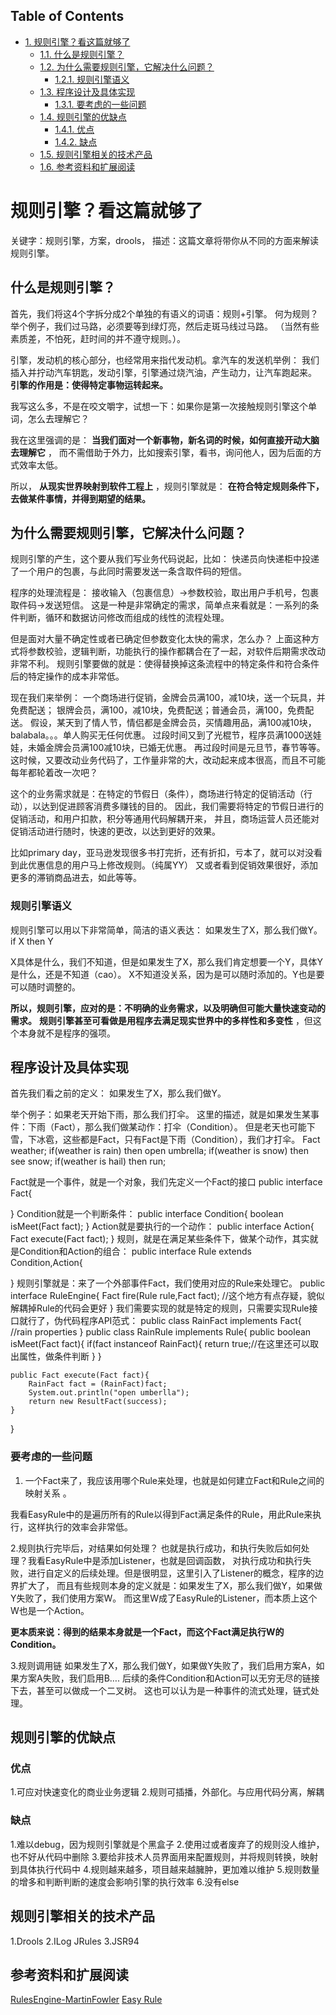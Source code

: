 <div id="table-of-contents">
<h2>Table of Contents</h2>
<div id="text-table-of-contents">
<ul>
<li><a href="#sec-1">1. 规则引擎？看这篇就够了</a>
<ul>
<li><a href="#sec-1-1">1.1. 什么是规则引擎？</a></li>
<li><a href="#sec-1-2">1.2. 为什么需要规则引擎，它解决什么问题？</a>
<ul>
<li><a href="#sec-1-2-1">1.2.1. 规则引擎语义</a></li>
</ul>
</li>
<li><a href="#sec-1-3">1.3. 程序设计及具体实现</a>
<ul>
<li><a href="#sec-1-3-1">1.3.1. 要考虑的一些问题</a></li>
</ul>
</li>
<li><a href="#sec-1-4">1.4. 规则引擎的优缺点</a>
<ul>
<li><a href="#sec-1-4-1">1.4.1. 优点</a></li>
<li><a href="#sec-1-4-2">1.4.2. 缺点</a></li>
</ul>
</li>
<li><a href="#sec-1-5">1.5. 规则引擎相关的技术产品</a></li>
<li><a href="#sec-1-6">1.6. 参考资料和扩展阅读</a></li>
</ul>
</li>
</ul>
</div>
</div>

# 规则引擎？看这篇就够了<a id="sec-1" name="sec-1"></a>

关键字：规则引擎，方案，drools，
描述：这篇文章将带你从不同的方面来解读规则引擎。

## 什么是规则引擎？<a id="sec-1-1" name="sec-1-1"></a>

首先，我们将这4个字拆分成2个单独的有语义的词语：规则+引擎。
何为规则？举个例子，我们过马路，必须要等到绿灯亮，然后走斑马线过马路。
（当然有些素质差，不怕死，赶时间的并不遵守规则。）。

引擎，发动机的核心部分，也经常用来指代发动机。拿汽车的发送机举例：
我们插入并拧动汽车钥匙，发动引擎，引擎通过烧汽油，产生动力，让汽车跑起来。
**引擎的作用是：使得特定事物运转起来。**

我写这么多，不是在咬文嚼字，试想一下：如果你是第一次接触规则引擎这个单词，怎么去理解它？

我在这里强调的是： **当我们面对一个新事物，新名词的时候，如何直接开动大脑去理解它** ，
而不需借助于外力，比如搜索引擎，看书，询问他人，因为后面的方式效率太低。

所以， **从现实世界映射到软件工程上** ，规则引擎就是：
**在符合特定规则条件下，去做某件事情，并得到期望的结果。**

## 为什么需要规则引擎，它解决什么问题？<a id="sec-1-2" name="sec-1-2"></a>

规则引擎的产生，这个要从我们写业务代码说起，比如：
快递员向快递柜中投递了一个用户的包裹，与此同时需要发送一条含取件码的短信。

程序的处理流程是：
接收输入（包裹信息）->参数校验，取出用户手机号，包裹取件码->发送短信。
这是一种是非常确定的需求，简单点来看就是：一系列的条件判断，循环和数据访问修改而组成的线性的流程处理。

但是面对大量不确定性或者已确定但参数变化太快的需求，怎么办？
上面这种方式将参数校验，逻辑判断，功能执行的操作都耦合在了一起，对软件后期需求改动非常不利。
规则引擎要做的就是：使得替换掉这条流程中的特定条件和符合条件后的特定操作的成本非常低。

现在我们来举例：
一个商场进行促销，金牌会员满100，减10块，送一个玩具，并免费配送；
银牌会员，满100，减10块，免费配送；普通会员，满100，免费配送。
假设，某天到了情人节，情侣都是金牌会员，买情趣用品，满100减10块，balabala。。。单人购买无任何优惠。
过段时间又到了光棍节，程序员满1000送娃娃，未婚金牌会员满100减10块，已婚无优惠。
再过段时间是元旦节，春节等等。
这时候，又要改动业务代码了，工作量非常的大，改动起来成本很高，而且不可能每年都轮着改一次吧？

这个的业务需求就是：在特定的节假日（条件），商场进行特定的促销活动（行动），以达到促进顾客消费多赚钱的目的。
因此，我们需要将特定的节假日进行的促销活动，和用户扣款，积分等通用代码解耦开来，
并且，商场运营人员还能对促销活动进行随时，快速的更改，以达到更好的效果。

比如primary day，亚马逊发现很多书打完折，还有折扣，亏本了，就可以对没看到此优惠信息的用户马上修改规则。（纯属YY）
又或者看到促销效果很好，添加更多的滞销商品进去，如此等等。

### 规则引擎语义<a id="sec-1-2-1" name="sec-1-2-1"></a>

规则引擎可以用以下非常简单，简洁的语义表达：
如果发生了X，那么我们做Y。
if X then Y

X具体是什么，我们不知道，但是如果发生了X，那么我们肯定想要一个Y，具体Y是什么，还是不知道（cao）。
X不知道没关系，因为是可以随时添加的。Y也是要可以随时调整的。

**所以，规则引擎，应对的是：不明确的业务需求，以及明确但可能大量快速变动的需求。**
**规则引擎甚至可看做是用程序去满足现实世界中的多样性和多变性** ，但这个本身就不是程序的强项。

## 程序设计及具体实现<a id="sec-1-3" name="sec-1-3"></a>

首先我们看之前的定义：
如果发生了X，那么我们做Y。

举个例子：如果老天开始下雨，那么我们打伞。
这里的描述，就是如果发生某事件：下雨（Fact），那么我们做某动作：打伞（Condition）。
但是老天也可能下雪，下冰雹，这些都是Fact，只有Fact是下雨（Condition），我们才打伞。
Fact weather;
if(weather is rain) then open umbrella;
if(weather is snow) then see snow;
if(weather is hail) then run;

Fact就是一个事件，就是一个对象，我们先定义一个Fact的接口
public interface Fact{

}
Condition就是一个判断条件：
public interface Condition{
   boolean isMeet(Fact fact);
}
Action就是要执行的一个动作：
public interface Action{
    Fact execute(Fact fact);
}
规则，就是在满足某些条件下，做某个动作，其实就是Condition和Action的组合：
public interface Rule extends Condition,Action{

}
规则引擎就是：来了一个外部事件Fact，我们使用对应的Rule来处理它。
public interface RuleEngine{
    Fact fire(Rule rule,Fact fact); //这个地方有点存疑，貌似解耦掉Rule的代码会更好
}
我们需要实现的就是特定的规则，只需要实现Rule接口就行了，伪代码程序API范式：
public class RainFact implements Fact{
    //rain properties
}
public class RainRule implements Rule{
    public boolean isMeet(Fact fact){
         if(fact instanceof RainFact){
             return true;//在这里还可以取出属性，做条件判断
         }
    }

    public Fact execute(Fact fact){
        RainFact fact = (RainFact)fact;
        System.out.println("open umberlla");
        return new ResultFact(success);
    }
}

### 要考虑的一些问题<a id="sec-1-3-1" name="sec-1-3-1"></a>

1.  一个Fact来了，我应该用哪个Rule来处理，也就是如何建立Fact和Rule之间的映射关系 。

我看EasyRule中的是遍历所有的Rule以得到Fact满足条件的Rule，用此Rule来执行，这样执行的效率会非常低。

2.规则执行完毕后，对结果如何处理？
也就是执行成功，和执行失败后如何处理？我看EasyRule中是添加Listener，也就是回调函数，
对执行成功和执行失败，进行自定义的后续处理。但是很明显，这里引入了Listener的概念，程序的边界扩大了，
而且有些规则本身的定义就是：如果发生了X，那么我们做Y，如果做Y失败了，我们使用方案W。
而这里W成了EasyRule的Listener，而本质上这个W也是一个Action。

**更本质来说：得到的结果本身就是一个Fact，而这个Fact满足执行W的Condition。**

3.规则调用链
如果发生了X，那么我们做Y，如果做Y失败了，我们启用方案A，如果方案A失败，我们启用B&#x2026;.
后续的条件Condition和Action可以无穷无尽的链接下去，甚至可以做成一个二叉树。
这也可以认为是一种事件的流式处理，链式处理。

## 规则引擎的优缺点<a id="sec-1-4" name="sec-1-4"></a>

### 优点<a id="sec-1-4-1" name="sec-1-4-1"></a>

1.可应对快速变化的商业业务逻辑
2.规则可插播，外部化。与应用代码分离，解耦

### 缺点<a id="sec-1-4-2" name="sec-1-4-2"></a>

1.难以debug，因为规则引擎就是个黑盒子
2.使用过或者废弃了的规则没人维护，也不好从代码中删除
3.要给非技术人员界面用来配置规则，并将规则转换，映射到具体执行代码中
4.规则越来越多，项目越来越臃肿，更加难以维护
5.规则数量的增多和判断判断的速度会影响引擎的执行效率
6.没有else

## 规则引擎相关的技术产品<a id="sec-1-5" name="sec-1-5"></a>

1.Drools
2.ILog JRules
3.JSR94

## 参考资料和扩展阅读<a id="sec-1-6" name="sec-1-6"></a>

[RulesEngine-MartinFowler](https://martinfowler.com/bliki/RulesEngine.html)
[Easy Rule](https://github.com/j-easy/easy-rules)
